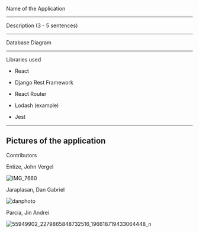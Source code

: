 Name of the Application

------------------------------

Description (3 - 5 sentences)

------------------------------

Database Diagram

------------------------------

Libraries used

- React

- Django Rest Framework

- React Router

- Lodash (example)

- Jest

------------------------------

Pictures of the application 
------------------------------





Contributors 

Entize, John Vergel


![IMG_7660](https://github.com/DanJaraplasan/4-319-CS-Sir-Dwights-Angels/assets/77042439/e984f564-4073-4f65-b560-c57e1c9cd2ee)

Jaraplasan, Dan Gabriel


![danphoto](https://github.com/DanJaraplasan/4-319-CS-Sir-Dwights-Angels/assets/77042439/658217ce-00e9-4522-9886-62633f8c9595)

Parcia, Jin Andrei


![55949902_2279865848732516_196618719433064448_n](https://github.com/DanJaraplasan/4-319-CS-Sir-Dwights-Angels/assets/77042439/1ef99a34-eda6-4287-9532-7a3391752fbe)
